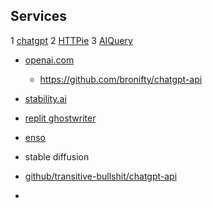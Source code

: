 ## Services

1 [chatgpt](https://chat.openai.com/chat)
2 [HTTPie](https://httpie.io/app)
3 [AIQuery](https://www.aiquery.co/dashboard)



- [openai.com](https://openai.com/)
	- https://github.com/bronifty/chatgpt-api
- [stability.ai](https://stability.ai/)
- [replit ghostwriter](https://replit.com/cycles/buy-ghostwriter)
- [enso](https://www.youtube.com/c/Enso_org/featured)

- stable diffusion

- [github/transitive-bullshit/chatgpt-api](https://github.com/transitive-bullshit/chatgpt-api)
- 